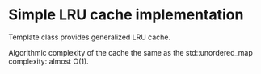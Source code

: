 # Simple LRU cache implementation

Template class provides generalized LRU cache.

Algorithmic complexity of the cache the same as the std::unordered_map complexity: almost O(1).
